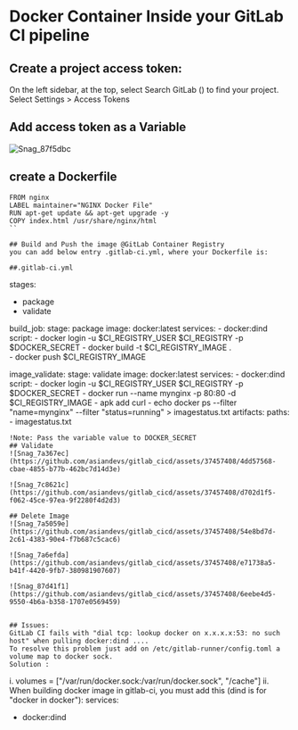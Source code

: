 # Docker Container Inside your GitLab CI pipeline
## Create a project access token:

On the left sidebar, at the top, select Search GitLab () to find your project.
Select Settings > Access Tokens

## Add access token as a Variable
![Snag_87f5dbc](https://github.com/asiandevs/gitlab_cicd/assets/37457408/b9fe0b4c-0b16-4029-a24f-8514be0f4856)

## create a Dockerfile
```
FROM nginx
LABEL maintainer="NGINX Docker File"
RUN apt-get update && apt-get upgrade -y
COPY index.html /usr/share/nginx/html
``

## Build and Push the image @GitLab Container Registry
you can add below entry .gitlab-ci.yml, where your Dockerfile is:

##.gitlab-ci.yml
```
stages:
  - package
  - validate

build_job:
  stage: package
  image: docker:latest
  services:
    - docker:dind
  script:
    - docker login -u $CI_REGISTRY_USER $CI_REGISTRY -p $DOCKER_SECRET
    - docker build -t $CI_REGISTRY_IMAGE .  
    - docker push $CI_REGISTRY_IMAGE

image_validate:
  stage: validate
  image: docker:latest
  services:
    - docker:dind
  script:
    - docker login -u $CI_REGISTRY_USER $CI_REGISTRY -p $DOCKER_SECRET
    - docker run --name mynginx -p 80:80 -d $CI_REGISTRY_IMAGE
    - apk add curl 
    - echo docker ps --filter "name=mynginx" --filter "status=running" > imagestatus.txt
  artifacts:
    paths:
      - imagestatus.txt
```
!Note: Pass the variable value to DOCKER_SECRET
## Validate
![Snag_7a367ec](https://github.com/asiandevs/gitlab_cicd/assets/37457408/4dd57568-cbae-4855-b77b-462bc7d14d3e)

![Snag_7c8621c](https://github.com/asiandevs/gitlab_cicd/assets/37457408/d702d1f5-f062-45ce-97ea-9f2280f4d2d3)

## Delete Image
![Snag_7a5059e](https://github.com/asiandevs/gitlab_cicd/assets/37457408/54e8bd7d-2c61-4383-90e4-f7b687c5cac6)

![Snag_7a6efda](https://github.com/asiandevs/gitlab_cicd/assets/37457408/e71738a5-b41f-4420-9fb7-380981907607)

![Snag_87d41f1](https://github.com/asiandevs/gitlab_cicd/assets/37457408/6eebe4d5-9550-4b6a-b358-1707e0569459)


## Issues:
GitLab CI fails with "dial tcp: lookup docker on x.x.x.x:53: no such host" when pulling docker:dind ....
To resolve this problem just add on /etc/gitlab-runner/config.toml a volume map to docker sock.
Solution :
```
 i. volumes = ["/var/run/docker.sock:/var/run/docker.sock", "/cache"]
ii. When building docker image in gitlab-ci, you must add this (dind is for "docker in docker"):
services:
  - docker:dind
```



